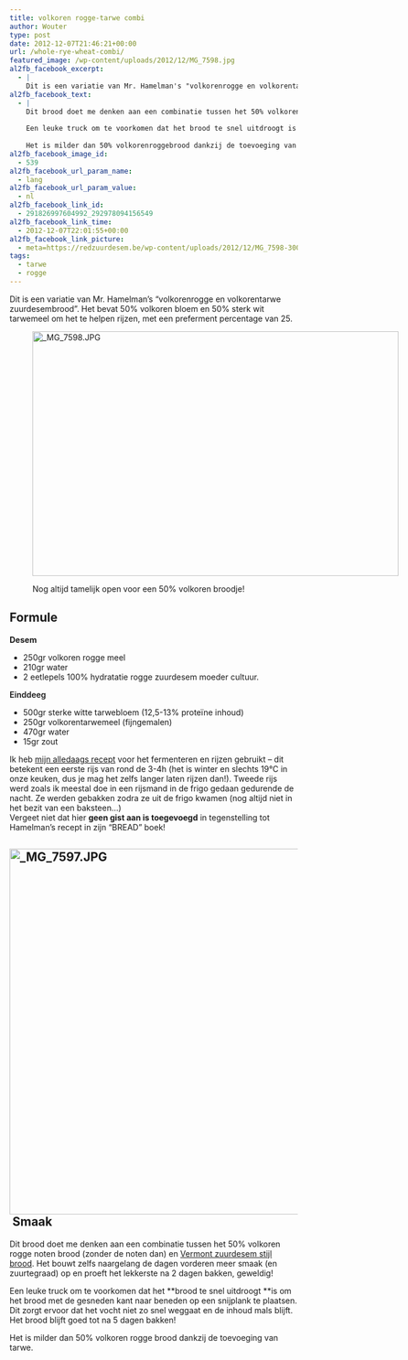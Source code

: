 ```yaml
---
title: volkoren rogge-tarwe combi
author: Wouter
type: post
date: 2012-12-07T21:46:21+00:00
url: /whole-rye-wheat-combi/
featured_image: /wp-content/uploads/2012/12/MG_7598.jpg
al2fb_facebook_excerpt:
  - |
    Dit is een variatie van Mr. Hamelman's "volkorenrogge en volkorentarwe zuurdesembrood". Het bevat 50% volkoren bloem en 50% sterk wit tarwemeel om het te helpen rijzen, met een preferment percentage van 25.
al2fb_facebook_text:
  - |
    Dit brood doet me denken aan een combinatie tussen het 50% volkorenrogge noten brood (zonder de noten dan) en Vermont zuurdesem stijl brood. Het bouwt zelfs naargelang de dagen vorderen meer smaak (en zuurtegraad) op en proeft het lekkerste na 2 dagen bakken, geweldig!
    
    Een leuke truck om te voorkomen dat het brood te snel uitdroogt is om het brood met de gesneden kant naar beneden op een snijplank te plaatsen. Dit zorgt ervoor dat het vocht niet zo snel weggaat en de inhoud mals blijft. Het brood blijft goed tot na 5 dagen bakken!
    
    Het is milder dan 50% volkorenroggebrood dankzij de toevoeging van tarwe.
al2fb_facebook_image_id:
  - 539
al2fb_facebook_url_param_name:
  - lang
al2fb_facebook_url_param_value:
  - nl
al2fb_facebook_link_id:
  - 291826997604992_292978094156549
al2fb_facebook_link_time:
  - 2012-12-07T22:01:55+00:00
al2fb_facebook_link_picture:
  - meta=https://redzuurdesem.be/wp-content/uploads/2012/12/MG_7598-300x200.jpg
tags:
  - tarwe
  - rogge
---
```

Dit is een variatie van Mr. Hamelman&#8217;s &#8220;volkorenrogge en volkorentarwe zuurdesembrood&#8221;. Het bevat 50% volkoren bloem en 50% sterk wit tarwemeel om het te helpen rijzen, met een preferment percentage van 25.<figure style="width: 640px" class="wp-caption aligncenter">

[<img title="_MG_7598.JPG" src="https://lh4.ggpht.com/-d3ELXzzT7XQ/UMJemN61jlI/AAAAAAAAGtU/DpriVx2f0x0/w640/_MG_7598.JPG" alt="_MG_7598.JPG" width="640" height="428" />][1]<figcaption class="wp-caption-text">Nog altijd tamelijk open voor een 50% volkoren broodje!</figcaption></figure> 

## Formule

**Desem**

  * 250gr volkoren rogge meel
  * 210gr water
  * 2 eetlepels 100% hydratatie rogge zuurdesem moeder cultuur.

<span style="font-weight: 600;">Einddeeg</span>

  * 500gr sterke witte tarwebloem (12,5-13% proteïne inhoud)
  * 250gr volkorentarwemeel (fijngemalen)
  * 470gr water
  * 15gr zout

<div>
  Ik heb <a title="Baking your daily bread" href="https://redzuurdesem.be/nl/baking-your-daily-bread/">mijn alledaags recept</a> voor het fermenteren en rijzen gebruikt &#8211; dit betekent een eerste rijs van rond de 3-4h (het is winter en slechts 19°C in onze keuken, dus je mag het zelfs langer laten rijzen dan!). Tweede rijs werd zoals ik meestal doe in een rijsmand in de frigo gedaan gedurende de nacht. Ze werden gebakken zodra ze uit de frigo kwamen (nog altijd niet in het bezit van een baksteen&#8230;)
</div>

<div>
  Vergeet niet dat hier <strong>geen gist aan is toegevoegd</strong> in tegenstelling tot Hamelman&#8217;s recept in zijn &#8220;BREAD&#8221; boek!
</div>

<div>
</div>

## [<img class="aligncenter" title="_MG_7597.JPG" src="https://lh4.ggpht.com/-WDLPW5-ErOg/UMJekh3H4fI/AAAAAAAAGtM/ilK6t4FnLPI/w640/_MG_7597.JPG" alt="_MG_7597.JPG" width="640" />][2]<span style="text-align: center;"> </span>Smaak

Dit brood doet me denken aan een combinatie tussen het 50% volkoren rogge noten brood (zonder de noten dan) en [Vermont zuurdesem stijl brood][3]. Het bouwt zelfs naargelang de dagen vorderen meer smaak (en zuurtegraad) op en proeft het lekkerste na 2 dagen bakken, geweldig!

Een leuke truck om te voorkomen dat het **brood te snel uitdroogt **is om het brood met de gesneden kant naar beneden op een snijplank te plaatsen. Dit zorgt ervoor dat het vocht niet zo snel weggaat en de inhoud mals blijft. Het brood blijft goed tot na 5 dagen bakken!

Het is milder dan 50% volkoren rogge brood dankzij de toevoeging van tarwe.

 [1]: http://lh4.ggpht.com/-d3ELXzzT7XQ/UMJemN61jlI/AAAAAAAAGtU/DpriVx2f0x0/s1024/_MG_7598.JPG "_MG_7598.JPG"
 [2]: http://lh4.ggpht.com/-WDLPW5-ErOg/UMJekh3H4fI/AAAAAAAAGtM/ilK6t4FnLPI/s1024/_MG_7597.JPG "_MG_7597.JPG"
 [3]: /vermont-style-sourdough/ "Vermont Style Sourdough"